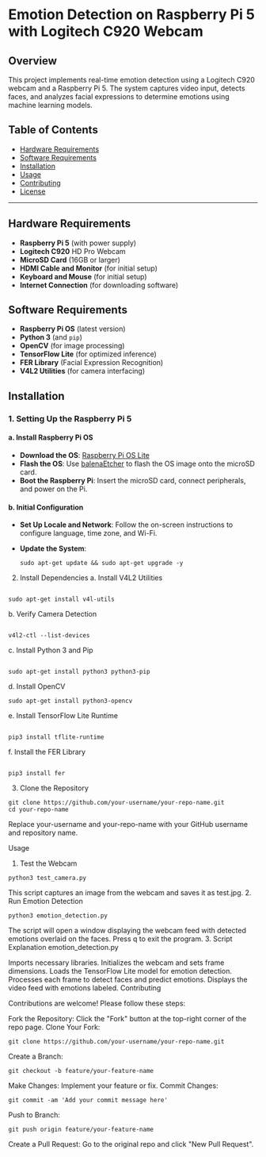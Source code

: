 # Emotion Detection on Raspberry Pi 5 with Logitech C920 Webcam


## Overview

This project implements real-time emotion detection using a Logitech C920 webcam and a Raspberry Pi 5. The system captures video input, detects faces, and analyzes facial expressions to determine emotions using machine learning models.

## Table of Contents

- [Hardware Requirements](#hardware-requirements)
- [Software Requirements](#software-requirements)
- [Installation](#installation)
- [Usage](#usage)
- [Contributing](#contributing)
- [License](#license)

---

## Hardware Requirements

- **Raspberry Pi 5** (with power supply)
- **Logitech C920** HD Pro Webcam
- **MicroSD Card** (16GB or larger)
- **HDMI Cable and Monitor** (for initial setup)
- **Keyboard and Mouse** (for initial setup)
- **Internet Connection** (for downloading software)

## Software Requirements

- **Raspberry Pi OS** (latest version)
- **Python 3** (and `pip`)
- **OpenCV** (for image processing)
- **TensorFlow Lite** (for optimized inference)
- **FER Library** (Facial Expression Recognition)
- **V4L2 Utilities** (for camera interfacing)

## Installation

### 1. Setting Up the Raspberry Pi 5

#### a. Install Raspberry Pi OS

- **Download the OS**: [Raspberry Pi OS Lite](https://www.raspberrypi.org/software/operating-systems/)
- **Flash the OS**: Use [balenaEtcher](https://www.balena.io/etcher/) to flash the OS image onto the microSD card.
- **Boot the Raspberry Pi**: Insert the microSD card, connect peripherals, and power on the Pi.

#### b. Initial Configuration

- **Set Up Locale and Network**: Follow the on-screen instructions to configure language, time zone, and Wi-Fi.
- **Update the System**:

  ```
  sudo apt-get update && sudo apt-get upgrade -y
  ```
2. Install Dependencies
a. Install V4L2 Utilities
```

sudo apt-get install v4l-utils
```
b. Verify Camera Detection
```

v4l2-ctl --list-devices
```
c. Install Python 3 and Pip
```

sudo apt-get install python3 python3-pip
```
d. Install OpenCV
```
sudo apt-get install python3-opencv
```
e. Install TensorFlow Lite Runtime
```

pip3 install tflite-runtime
```
f. Install the FER Library
```

pip3 install fer
```
3. Clone the Repository
```
git clone https://github.com/your-username/your-repo-name.git
cd your-repo-name
```
Replace your-username and your-repo-name with your GitHub username and repository name.

Usage

1. Test the Webcam
```
python3 test_camera.py
```
This script captures an image from the webcam and saves it as test.jpg.
2. Run Emotion Detection
```
python3 emotion_detection.py
```
The script will open a window displaying the webcam feed with detected emotions overlaid on the faces.
Press q to exit the program.
3. Script Explanation
emotion_detection.py

Imports necessary libraries.
Initializes the webcam and sets frame dimensions.
Loads the TensorFlow Lite model for emotion detection.
Processes each frame to detect faces and predict emotions.
Displays the video feed with emotions labeled.
Contributing

Contributions are welcome! Please follow these steps:

Fork the Repository: Click the "Fork" button at the top-right corner of the repo page.
Clone Your Fork:
```
git clone https://github.com/your-username/your-repo-name.git
```
Create a Branch:
```
git checkout -b feature/your-feature-name
```
Make Changes: Implement your feature or fix.
Commit Changes:
```
git commit -am 'Add your commit message here'
```
Push to Branch:
```
git push origin feature/your-feature-name
```
Create a Pull Request: Go to the original repo and click "New Pull Request".
